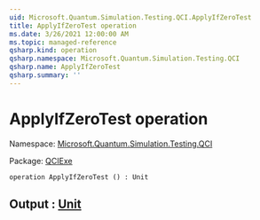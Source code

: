 ```yaml
---
uid: Microsoft.Quantum.Simulation.Testing.QCI.ApplyIfZeroTest
title: ApplyIfZeroTest operation
ms.date: 3/26/2021 12:00:00 AM
ms.topic: managed-reference
qsharp.kind: operation
qsharp.namespace: Microsoft.Quantum.Simulation.Testing.QCI
qsharp.name: ApplyIfZeroTest
qsharp.summary: ''
---
```


# ApplyIfZeroTest operation

Namespace: [Microsoft.Quantum.Simulation.Testing.QCI](xref:Microsoft.Quantum.Simulation.Testing.QCI)

Package: [QCIExe](https://nuget.org/packages/QCIExe)




```qsharp
operation ApplyIfZeroTest () : Unit
```


## Output : [Unit](xref:microsoft.quantum.lang-ref.unit)

